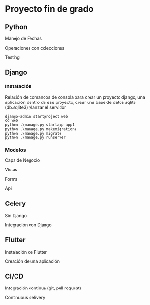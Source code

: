 # Proyecto fin de grado

## Python

Manejo de Fechas

Operaciones con colecciones

Testing

## Django

### Instalación

Relación de comandos de consola para crear un proyecto
django, una aplicación dentro de ese proyecto,
crear una base de datos sqlite (db.sqlite3) ylanzar el servidor

```console
django-admin startproject web
cd web
python .\manage.py startapp app1
python .\manage.py makemigrations
python .\manage.py migrate
python .\manage.py runserver
```
### Modelos


Capa de Negocio

Vistas

Forms

Api

## Celery

Sin Django

Integración con Django

## Flutter

Instalación de Flutter

Creación de una aplicación

## CI/CD

Integración continua (git, pull request)

Continuous delivery

